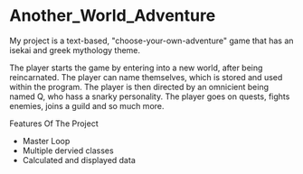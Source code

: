 # Another_World_Adventure
My project is a text-based, "choose-your-own-adventure" game that has an isekai and greek mythology theme. 

The player starts the game by entering into a new world, after being reincarnated. 
The player can name themselves, which is stored and used within the program. 
The player is then directed by an omnicient being named Q, who hass a snarky personality.
The player goes on quests, fights enemies, joins a guild and so much more. 

Features Of The Project

- Master Loop
- Multiple dervied classes
- Calculated and displayed data 
